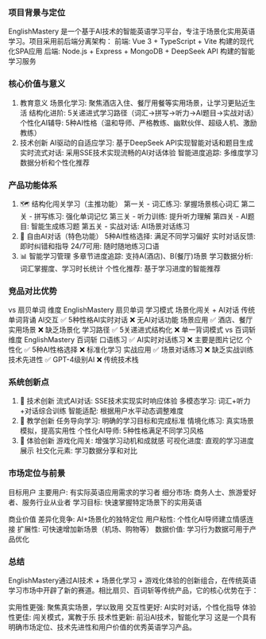 
### 项目背景与定位

EnglishMastery 是一个基于AI技术的智能英语学习平台，专注于场景化实用英语学习。项目采用前后端分离架构：
前端: Vue 3 + TypeScript + Vite 构建的现代化SPA应用
后端: Node.js + Express + MongoDB + DeepSeek API 构建的智能学习服务

### 核心价值与意义
1. 教育意义
场景化学习: 聚焦酒店入住、餐厅用餐等实用场景，让学习更贴近生活
结构化进阶: 5关递进式学习路径（词汇→拼写→听力→AI题目→实战对话）
个性化AI辅导: 5种AI性格（温和导师、严格教练、幽默伙伴、超级人机、激励教练）
2. 技术创新
AI驱动的自适应学习: 基于DeepSeek API实现智能对话和题目生成
实时流式对话: 采用SSE技术实现流畅的AI对话体验
智能进度追踪: 多维度学习数据分析和个性化推荐

### 产品功能体系
1. 🗺️ 结构化闯关学习（主推功能）
第一关 - 词汇练习: 掌握场景核心词汇
第二关 - 拼写练习: 强化单词记忆
第三关 - 听力训练: 提升听力理解
第四关 - AI题目: 智能生成练习题
第五关 - 实战对话: AI场景对话练习
2. 💬 自由AI对话（特色功能）
5种AI性格选择: 满足不同学习偏好
实时对话反馈: 即时纠错和指导
24/7可用: 随时随地练习口语
3. 📊 智能学习管理
多章节进度追踪: 支持A(酒店)、B(餐厅)场景
学习数据分析: 词汇掌握度、学习时长统计
个性化推荐: 基于学习进度的智能推荐

### 竞品对比优势
vs 扇贝单词
维度        EnglishMastery	        扇贝单词
学习模式	场景化闯关 + AI对话	      传统单词背诵
AI交互	     ✅ 5种性格AI实时对话    ❌ 无AI对话功能
场景应用	 ✅ 酒店、餐厅实用场景	 ❌ 缺乏场景化
学习路径	 ✅ 5关递进式结构化	     ❌ 单一背词模式
vs 百词斩
维度	    EnglishMastery	         百词斩
口语练习	 ✅ AI实时对话练习	    ❌ 主要是图片记忆
个性化	     ✅ 5种AI性格选择	    ❌ 标准化学习
实战应用	 ✅ 场景对话练习	        ❌ 缺乏实战训练
技术先进性	 ✅ GPT-4级别AI	        ❌ 传统技术栈

### 系统创新点
1. 🚀 技术创新
流式AI对话: SSE技术实现实时响应体验
多模态学习: 词汇+听力+对话综合训练
智能适配: 根据用户水平动态调整难度
2. 🎯 教学创新
任务导向学习: 明确的学习目标和完成标准
情境化练习: 真实场景模拟，提高实用性
个性化AI导师: 5种性格满足不同学习风格
3. 📱 体验创新
游戏化闯关: 增强学习动机和成就感
可视化进度: 直观的学习进度展示
社交化元素: 学习数据分享和对比

### 市场定位与前景

目标用户
主要用户: 有实际英语应用需求的学习者
细分市场: 商务人士、旅游爱好者、服务行业从业者
学习目标: 快速掌握特定场景下的实用英语

商业价值
差异化竞争: AI+场景化的独特定位
用户粘性: 个性化AI导师建立情感连接
扩展性: 可快速增加新场景（机场、购物等）
数据价值: 学习行为数据可用于产品优化

### 总结
EnglishMastery通过AI技术 + 场景化学习 + 游戏化体验的创新组合，在传统英语学习市场中开辟了新的赛道。相比扇贝、百词斩等传统产品，它的核心优势在于：

实用性更强: 聚焦真实场景，学以致用
交互性更好: AI实时对话，个性化指导
体验性更佳: 闯关模式，寓教于乐
技术性更新: 前沿AI技术，智能化学习
这是一个具有明确市场定位、技术先进性和用户价值的优秀英语学习产品。




